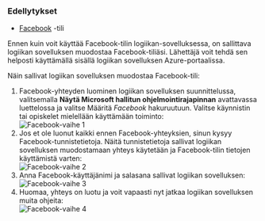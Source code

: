 ### <a name="prerequisites"></a>Edellytykset
- [Facebook](https://www.facebook.com/) -tili 

Ennen kuin voit käyttää Facebook-tilin logiikan-sovelluksessa, on sallittava logiikan sovelluksen muodostaa Facebook-tiliäsi. Lähettäjä voit tehdä sen helposti käyttämällä sisällä logiikan sovelluksen Azure-portaalissa. 

Näin sallivat logiikan sovelluksen muodostaa Facebook-tili:

1. Facebook-yhteyden luominen logiikan sovelluksen suunnittelussa, valitsemalla **Näytä Microsoft hallitun ohjelmointirajapinnan** avattavassa luettelossa ja valitse Määritä *Facebook* hakuruutuun. Valitse käynnistin tai opiskelet mielellään käyttämään toiminto:  
  ![Facebook-vaihe 1](./media/connectors-create-api-facebook/facebook-1.png)
2. Jos et ole luonut kaikki ennen Facebook-yhteyksien, sinun kysyy Facebook-tunnistetietoja. Näitä tunnistetietoja sallivat logiikan sovelluksen muodostamaan yhteys käytetään ja Facebook-tilin tietojen käyttämistä varten:  
  ![Facebook-vaihe 2](./media/connectors-create-api-facebook/facebook-2.png)
3. Anna Facebook-käyttäjänimi ja salasana sallivat logiikan sovelluksen:  
  ![Facebook-vaihe 3](./media/connectors-create-api-facebook/facebook-3.png)   
4. Huomaa, yhteys on luotu ja voit vapaasti nyt jatkaa logiikan sovelluksen muita ohjeita:  
  ![Facebook-vaihe 4](./media/connectors-create-api-facebook/facebook-4.png)   

